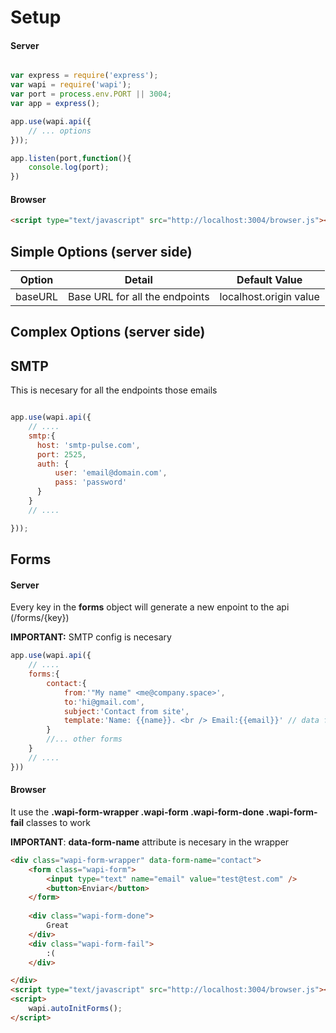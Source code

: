 # Setup

#### Server

```js

var express = require('express');
var wapi = require('wapi');
var port = process.env.PORT || 3004;
var app = express();

app.use(wapi.api({
	// ... options
}));

app.listen(port,function(){
	console.log(port);
})

```

#### Browser
```html
<script type="text/javascript" src="http://localhost:3004/browser.js"></script>
```


## Simple Options (server side)

| Option  | Detail | Default Value |
| ------------- | ------------- | ------------- |
| baseURL  | Base URL for all the endpoints  | localhost.origin value |


## Complex Options (server side)

## SMTP
This is necesary for all the endpoints those emails 

```js

app.use(wapi.api({
	// ....
	smtp:{
	  host: 'smtp-pulse.com', 
	  port: 2525,
	  auth: {
	      user: 'email@domain.com',
	      pass: 'password'
	  }
	}
	// ....

}));

```
## Forms
#### Server

Every key in the **forms** object will generate a new enpoint to the api (/forms/{key})

**IMPORTANT:** SMTP config is necesary



```js
app.use(wapi.api({
	// ....
	forms:{
		contact:{
			from:'"My name" <me@company.space>',
			to:'hi@gmail.com',
			subject:'Contact from site',
			template:'Name: {{name}}. <br /> Email:{{email}}' // data from req.body
		}
		//... other forms
	}
	// ....
}))


```

#### Browser

It use the **.wapi-form-wrapper .wapi-form .wapi-form-done .wapi-form-fail** classes to work

**IMPORTANT**: **data-form-name** attribute is necesary in the wrapper

```html
<div class="wapi-form-wrapper" data-form-name="contact">
	<form class="wapi-form">
		<input type="text" name="email" value="test@test.com" />  
		<button>Enviar</button>
	</form>
	
	<div class="wapi-form-done">
		Great
	</div>
	<div class="wapi-form-fail">
		:(
	</div>

</div>
<script type="text/javascript" src="http://localhost:3004/browser.js"></script>
<script>
	wapi.autoInitForms();
</script>
```
